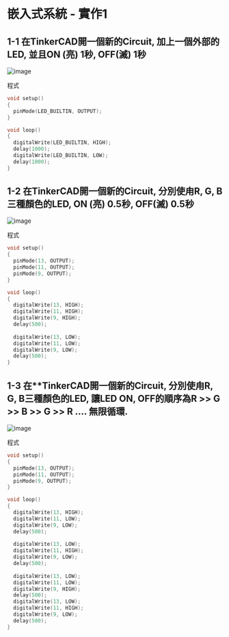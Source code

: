 # 嵌入式系統 - 實作1

## 1-1 在TinkerCAD開一個新的Circuit, 加上一個外部的LED, 並且ON (亮) 1秒, OFF(滅) 1秒

![image](https://user-images.githubusercontent.com/89717270/131237964-909e860c-a4c7-48ed-ac2c-a78e8be4c4f8.png)

程式
````c
void setup()
{
  pinMode(LED_BUILTIN, OUTPUT);
}

void loop()
{
  digitalWrite(LED_BUILTIN, HIGH);
  delay(1000); 
  digitalWrite(LED_BUILTIN, LOW);
  delay(1000); 
}
````

## 1-2 在TinkerCAD開一個新的Circuit, 分別使甪R, G, B三種顏色的LED, ON (亮) 0.5秒, OFF(滅) 0.5秒
![image](https://user-images.githubusercontent.com/89717270/132113687-cf964c0f-ef3f-409f-99ac-291ef4e0f28b.png)

程式
````c
void setup()
{
  pinMode(13, OUTPUT);
  pinMode(11, OUTPUT);
  pinMode(9, OUTPUT);  
}

void loop()
{
  digitalWrite(13, HIGH);
  digitalWrite(11, HIGH);
  digitalWrite(9, HIGH);  
  delay(500); 
  
  digitalWrite(13, LOW);
  digitalWrite(11, LOW);
  digitalWrite(9, LOW);  
  delay(500); 
}

````

## 1-3 在**TinkerCAD開一個新的Circuit, 分別使甪R, G, B三種顏色的LED, 讓LED ON, OFF的順序為R >> G >> B >> G >> R .... 無限循環.
![image](https://user-images.githubusercontent.com/89717270/132114068-4abffa0e-0e34-4359-ad07-99953818043f.png)

程式

````c
void setup()
{
  pinMode(13, OUTPUT);
  pinMode(11, OUTPUT);
  pinMode(9, OUTPUT);
}

void loop()
{
  digitalWrite(13, HIGH);
  digitalWrite(11, LOW);
  digitalWrite(9, LOW);
  delay(500); 
  
  digitalWrite(13, LOW);
  digitalWrite(11, HIGH);
  digitalWrite(9, LOW);
  delay(500);
  
  digitalWrite(13, LOW);
  digitalWrite(11, LOW);
  digitalWrite(9, HIGH);
  delay(500);   
  digitalWrite(13, LOW);
  digitalWrite(11, HIGH);
  digitalWrite(9, LOW);  
  delay(500);   
}
````
